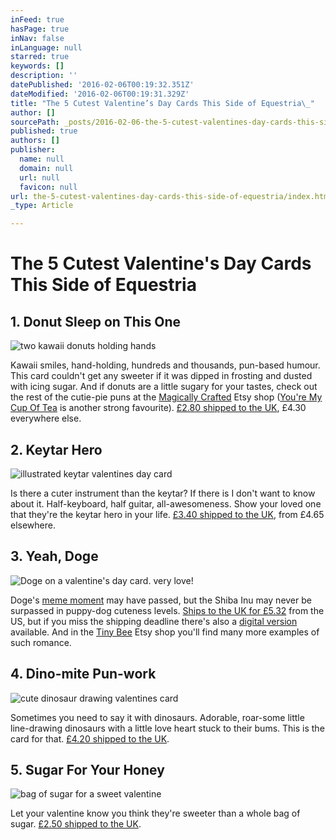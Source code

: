 ```yaml
---
inFeed: true
hasPage: true
inNav: false
inLanguage: null
starred: true
keywords: []
description: ''
datePublished: '2016-02-06T00:19:32.351Z'
dateModified: '2016-02-06T00:19:31.329Z'
title: "The 5 Cutest Valentine’s Day Cards This Side of Equestria\_"
author: []
sourcePath: _posts/2016-02-06-the-5-cutest-valentines-day-cards-this-side-of-equestria.md
published: true
authors: []
publisher:
  name: null
  domain: null
  url: null
  favicon: null
url: the-5-cutest-valentines-day-cards-this-side-of-equestria/index.html
_type: Article

---
```

# The 5 Cutest Valentine's Day Cards This Side of Equestria 

## 1\. Donut Sleep on This One
![two kawaii donuts holding hands](https://the-grid-user-content.s3-us-west-2.amazonaws.com/ca7b398f-b3fa-48c2-8bde-7ea5c839dd06.png)

Kawaii smiles, hand-holding, hundreds and thousands, pun-based humour. This card couldn't get any sweeter if it was dipped in frosting and dusted with icing sugar. And if donuts are a little sugary for your tastes, check out the rest of the cutie-pie puns at the [Magically Crafted][0] Etsy shop ([You're My Cup Of Tea][1] is another strong favourite). [£2.80 shipped to the UK][2], £4.30 everywhere else. 

## 2\. Keytar Hero
![illustrated keytar valentines day card](https://the-grid-user-content.s3-us-west-2.amazonaws.com/2aa7a5e2-f129-41ab-a970-5675618f344d.png)

Is there a cuter instrument than the keytar? If there is I don't want to know about it. Half-keyboard, half guitar, all-awesomeness. Show your loved one that they're the keytar hero in your life. [£3.40 shipped to the UK][3], from £4.65 elsewhere.

## 3\. Yeah, Doge
![Doge on a valentine's day card. very love!](https://the-grid-user-content.s3-us-west-2.amazonaws.com/8b720cbe-a860-434e-9e95-cfba919e9088.png)

Doge's [meme moment][4] may have passed, but the Shiba Inu may never be surpassed in puppy-dog cuteness levels. [Ships to the UK for £5.32][5] from the US, but if you miss the shipping deadline there's also a [digital version][6] available. And in the [Tiny Bee][7] Etsy shop you'll find many more examples of such romance.

## 4\. Dino-mite Pun-work
![cute dinosaur drawing valentines card](https://the-grid-user-content.s3-us-west-2.amazonaws.com/3a757e7d-9f7b-4eb0-bc69-79c0fd08ff05.png)

Sometimes you need to say it with dinosaurs. Adorable, roar-some little line-drawing dinosaurs with a little love heart stuck to their bums. This is the card for that. [£4.20 shipped to the UK][8].

## 5\. Sugar For Your Honey
![bag of sugar for a sweet valentine](https://the-grid-user-content.s3-us-west-2.amazonaws.com/409743a1-a5d6-4aee-9fc0-13b07882b4cb.png)

Let your valentine know you think they're sweeter than a whole bag of sugar. [£2.50 shipped to the UK][9]. 

[0]: https://www.etsy.com/uk/shop/MagicallyCraftedShop
[1]: https://www.etsy.com/uk/listing/255496564/cute-card-funny-birthday-card-greeting?ref=shop_home_active_9
[2]: https://www.etsy.com/uk/listing/254984659/funny-valentines-day-card-donut-greeting
[3]: https://www.etsy.com/uk/listing/263843973/keytar-80s-valentine-valentines-day
[4]: http://knowyourmeme.com/memes/doge
[5]: https://www.etsy.com/uk/listing/217642903/funny-valentine-card-such-valentine-doge
[6]: https://www.etsy.com/uk/listing/222081390/digital-version-funny-valentine-card?ref=shop_home_active_12
[7]: https://www.etsy.com/uk/shop/TinyBeeCards?section_id=15543486&ref=shopsection_leftnav_1
[8]: http://www.notonthehighstreet.com/missshellydesigns/product/you-re-roarsome-valentine-s-day-card
[9]: http://www.notonthehighstreet.com/cardinky/product/be-my-sweet-valentine-card